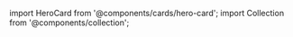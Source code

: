 import HeroCard from '@components/cards/hero-card';
import Collection from '@components/collection';


<HeroCard
	title="zenobi.us"
	subtitle="Node.Js and Docker Protaginist" />
